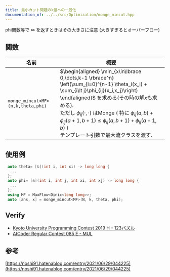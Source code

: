 ```yaml
---
title: 最小カット問題のk値への一般化
documentation_of: ../../src/Optimization/monge_mincut.hpp
---
```

phi関数等で ∞ を返すときはその大きさに注意 (大きすぎるとオーバーフロー)

## 関数

|名前|概要|
|---|---|
|`monge_mincut<MF>(n,k,theta,phi)`|$\begin{aligned} \min_{x\in\lbrace 0,\dots,k-1 \rbrace^n} \left(\sum_{i=0}^{n-1} \theta_i(x_i) + \sum_{i\lt j}\phi_{ij}(x_i,x_j)\right) \end{aligned}$ を求める(その時の解$x$も求める). <br> ただし $\phi_{ij}(\cdot,\cdot)$ はMonge ( 特に $\phi_{ij}(a,b)+\phi_{ij}(a+1,b+1)\leq \phi_{ij}(a,b+1)+\phi_{ij}(a+1,b)$ ) <br> テンプレート引数で最大流クラスを渡す. |

## 使用例
```cpp
 auto theta= [&](int i, int xi) -> long long {
  ...
 };
 auto phi= [&](int i, int j, int xi, int xj) -> long long {
  ...
 };
 using MF = MaxFlow<Dinic<long long>>;
 auto [ans, x] = monge_mincut<MF>(N, k, theta, phi);
```

## Verify

- [Kyoto University Programming Contest 2019 H - 123パズル](https://atcoder.jp/contests/kupc2019/tasks/kupc2019_h)
- [AtCoder Regular Contest 085 E - MUL](https://atcoder.jp/contests/arc085/tasks/arc085_c)

## 参考
[https://noshi91.hatenablog.com/entry/2021/06/29/044225](https://noshi91.hatenablog.com/entry/2021/06/29/044225)